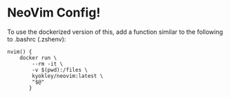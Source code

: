 # NeoVim Config!

To use the dockerized version of this, add a function similar to the following to .bashrc (.zshenv):
```
nvim() {
    docker run \
        --rm -it \
        -v $(pwd):/files \
        kyokley/neovim:latest \
        "$@"
       }
```

